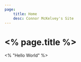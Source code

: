 ```yaml
---
page:
    title: Home
    desc: Connor McKelvey's Site
---
```


# <% page.title %>

<% "Hello World" %>